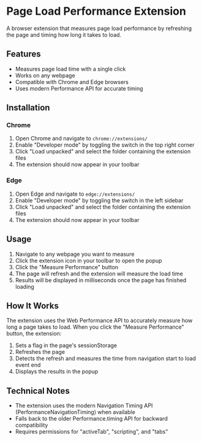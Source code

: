 # Page Load Performance Extension

A browser extension that measures page load performance by refreshing the page and timing how long it takes to load.

## Features

- Measures page load time with a single click
- Works on any webpage
- Compatible with Chrome and Edge browsers
- Uses modern Performance API for accurate timing

## Installation

### Chrome

1. Open Chrome and navigate to `chrome://extensions/`
2. Enable "Developer mode" by toggling the switch in the top right corner
3. Click "Load unpacked" and select the folder containing the extension files
4. The extension should now appear in your toolbar

### Edge

1. Open Edge and navigate to `edge://extensions/`
2. Enable "Developer mode" by toggling the switch in the left sidebar
3. Click "Load unpacked" and select the folder containing the extension files
4. The extension should now appear in your toolbar

## Usage

1. Navigate to any webpage you want to measure
2. Click the extension icon in your toolbar to open the popup
3. Click the "Measure Performance" button
4. The page will refresh and the extension will measure the load time
5. Results will be displayed in milliseconds once the page has finished loading

## How It Works

The extension uses the Web Performance API to accurately measure how long a page takes to load. When you click the "Measure Performance" button, the extension:

1. Sets a flag in the page's sessionStorage
2. Refreshes the page
3. Detects the refresh and measures the time from navigation start to load event end
4. Displays the results in the popup

## Technical Notes

- The extension uses the modern Navigation Timing API (PerformanceNavigationTiming) when available
- Falls back to the older Performance.timing API for backward compatibility
- Requires permissions for "activeTab", "scripting", and "tabs" 